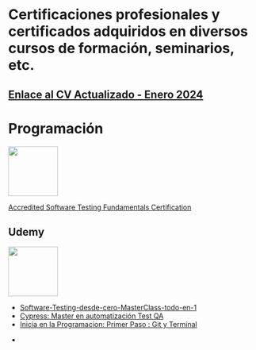 # Certificaciones profesionales y certificados adquiridos en diversos cursos de formación, seminarios, etc.

## [Enlace al CV Actualizado - Enero 2024](CV-Matias-Sinare.pdf)

# Programación

<img src="https://github.com/matiassinare/Certificaciones/assets/85135296/72da113c-3b74-4c45-99cc-a25f649b917e" width="100" height="100">

[Accredited Software Testing Fundamentals Certification](http://badgr.com/public/assertions/TUVhAmV7QBe3XJySOKEoqA)

## Udemy

<img src="https://www.udemy.com/staticx/udemy/images/v7/logo-udemy.svg" width="100" height="100">

* [Software-Testing-desde-cero-MasterClass-todo-en-1](Programacion/Certificacion_Udemy-Software_Testing.pdf)
* [Cypress: Master en automatización Test QA](Programacion/Certificacion_Udemy-Automatizacion_Cypress.pdf)
* [Inicia en la Programacion: Primer Paso : Git y Terminal](Programacion/CertificacionUdemy-Git_GitHub.pdf)
-
